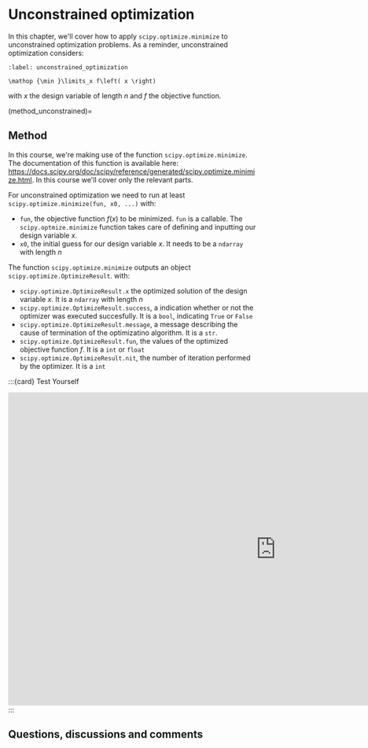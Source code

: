 # Unconstrained optimization

In this chapter, we'll cover how to apply `scipy.optimize.minimize` to unconstrained optimization problems. As a reminder, unconstrained optimization considers:

```{math}
:label: unconstrained_optimization

\mathop {\min }\limits_x f\left( x \right)
```
with $x$ the design variable of length $n$ and $f$ the objective function.


(method_unconstrained)=
## Method
In this course, we're making use of the function `scipy.optimize.minimize`. The documentation of this function is available here: 
https://docs.scipy.org/doc/scipy/reference/generated/scipy.optimize.minimize.html. In this course we'll cover only the relevant parts.

For unconstrained optimization we need to run at least `scipy.optimize.minimize(fun, x0, ...)` with:
- `fun`, the objective function $f(x)$ to be minimized. `fun` is a callable. The `scipy.optmize.minimize` function takes care of defining and inputting our design variable $x$.
- `x0`, the initial guess for our design variable $x$. It needs to be a `ndarray` with length $n$

The function `scipy.optimize.minimize` outputs an object `scipy.optimize.OptimizeResult`. with:
- `scipy.optimize.OptimizeResult.x` the optimized solution of the design variable $x$. It is a `ndarray` with length $n$
- `scipy.optimize.OptimizeResult.success`, a indication whether or not the optimizer was executed succesfully. It is a `bool`, indicating `True` or `False`
- `scipy.optimize.OptimizeResult.message`, a message describing the cause of termination of the optimizatino algorithm. It is a `str`.
- `scipy.optimize.OptimizeResult.fun`, the values of the optimized objective function $f$. It is a `int` or `float`
- `scipy.optimize.OptimizeResult.nit`, the number of iteration performed by the optimizer. It is a `int`

:::{card} Test Yourself
<iframe src="https://tudelft.h5p.com/content/1292011279864402367/embed" aria-label="Example 1_method" width="1088" height="637" frameborder="0" allowfullscreen="allowfullscreen" allow="autoplay *; geolocation *; microphone *; camera *; midi *; encrypted-media *"></iframe><script src="https://tudelft.h5p.com/js/h5p-resizer.js" charset="UTF-8"></script>
:::

## Questions, discussions and comments
<script src="https://utteranc.es/client.js"
        repo="TeachBooks/engineering-systems-optimization"
        issue-term="title"
        theme="github-light"
        crossorigin="anonymous"
        async>
</script>